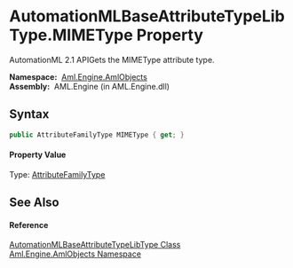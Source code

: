 AutomationMLBaseAttributeTypeLibType.MIMEType Property
======================================================
AutomationML 2.1 APIGets the MIMEType attribute type.

  **Namespace:**  [Aml.Engine.AmlObjects][1]  
  **Assembly:**  AML.Engine (in AML.Engine.dll)

Syntax
------

```csharp
public AttributeFamilyType MIMEType { get; }
```

#### Property Value
Type: [AttributeFamilyType][2]

See Also
--------

#### Reference
[AutomationMLBaseAttributeTypeLibType Class][3]  
[Aml.Engine.AmlObjects Namespace][1]  

[1]: ../README.md
[2]: ../../Aml.Engine.CAEX/AttributeFamilyType/README.md
[3]: README.md
[4]: https://www.automationml.org
[5]: ../../icons/logoShade.png